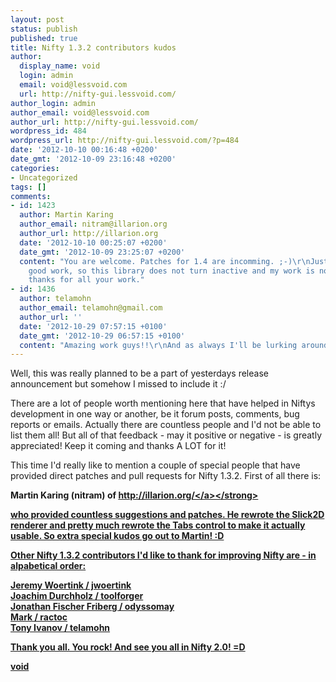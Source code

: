 ```yaml
---
layout: post
status: publish
published: true
title: Nifty 1.3.2 contributors kudos
author:
  display_name: void
  login: admin
  email: void@lessvoid.com
  url: http://nifty-gui.lessvoid.com/
author_login: admin
author_email: void@lessvoid.com
author_url: http://nifty-gui.lessvoid.com/
wordpress_id: 484
wordpress_url: http://nifty-gui.lessvoid.com/?p=484
date: '2012-10-10 00:16:48 +0200'
date_gmt: '2012-10-09 23:16:48 +0200'
categories:
- Uncategorized
tags: []
comments:
- id: 1423
  author: Martin Karing
  author_email: nitram@illarion.org
  author_url: http://illarion.org
  date: '2012-10-10 00:25:07 +0200'
  date_gmt: '2012-10-09 23:25:07 +0200'
  content: "You are welcome. Patches for 1.4 are incomming. ;-)\r\nJust keep up your
    good work, so this library does not turn inactive and my work is not wasted. :P\r\nAnd
    thanks for all your work."
- id: 1436
  author: telamohn
  author_email: telamohn@gmail.com
  author_url: ''
  date: '2012-10-29 07:57:15 +0100'
  date_gmt: '2012-10-29 06:57:15 +0100'
  content: "Amazing work guys!!\r\nAnd as always I'll be lurking around."
---
```

<p>Well, this was really planned to be a part of yesterdays release announcement but somehow I missed to include it :&#47;</p>
<p>There are a lot of people worth mentioning here that have helped in Niftys development in one way or another, be it forum posts, comments, bug reports or emails. Actually there are countless people and I'd not be able to list them all! But all of that feedback - may it positive or negative - is greatly appreciated! Keep it coming and thanks A LOT for it!</p>
<p>This time I'd really like to mention a couple of special people that have provided direct patches and pull requests for Nifty 1.3.2. First of all there is:</p>
<p><strong>Martin Karing (nitram) of <a href="http:&#47;&#47;illarion.org&#47;">http:&#47;&#47;illarion.org&#47;<&#47;a><&#47;strong></p>
<p>who provided countless suggestions and patches. He rewrote the Slick2D renderer and pretty much rewrote the Tabs control to make it actually usable. So extra special kudos go out to Martin! :D</p>
<p>Other Nifty 1.3.2 contributors I'd like to thank for improving Nifty are - in alpabetical order:</p>
<p>Jeremy Woertink &#47; jwoertink<br />
Joachim Durchholz &#47; toolforger<br />
Jonathan Fischer Friberg &#47; odyssomay<br />
Mark &#47; ractoc<br />
Tony Ivanov &#47; telamohn</p>
<p>Thank you all. You rock! And see you all in Nifty 2.0! =D</p>
<p>void</p>
